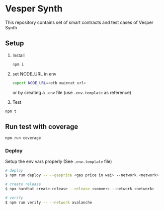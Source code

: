 # Vesper Synth

This repository contains set of smart contracts and test cases of Vesper Synth

## Setup

1. Install

   ```sh
   npm i
   ```

2. set NODE_URL in env

   ```sh
   export NODE_URL=<eth mainnet url>
   ```

   or by creating a `.env` file (use `.env.template` as reference)

3. Test

```sh
npm t
```

## Run test with coverage

```sh
npm run coverage
```

### Deploy

Setup the env vars properly (See `.env.template` file)

```sh
# deploy
$ npm run deploy -- --gasprice <gas price in wei> --network <network>

# create release
$ npx hardhat create-release --release <semver> --network <network>

# verify
$ npm run verify -- --network avalanche
```
